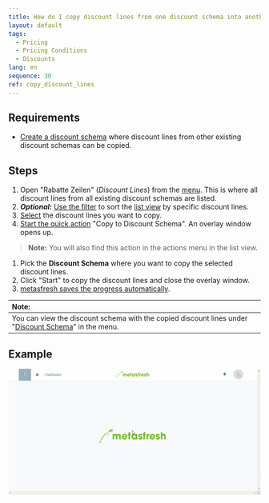 ```yaml
---
title: How do I copy discount lines from one discount schema into another?
layout: default
tags:
  - Pricing
  - Pricing Conditions
  - Discounts
lang: en
sequence: 30
ref: copy_discount_lines
---
```


## Requirements
- [Create a discount schema](Create_discount_schema) where discount lines from other existing discount schemas can be copied.

## Steps
1. Open "Rabatte Zeilen" (*Discount Lines*) from the [menu](Menu). This is where all discount lines from all existing discount schemas are listed.
1. ***Optional:*** [Use the filter](Filtering_function) to sort the [list view](ViewModes) by specific discount lines.
1. [Select](RecordSelection) the discount lines you want to copy.
1. [Start the quick action](StartAction) "Copy to Discount Schema". An overlay window opens up.
 >**Note:** You will also find this action in the actions menu in the list view.

1. Pick the **Discount Schema** where you want to copy the selected discount lines.
1. Click "Start" to copy the discount lines and close the overlay window.
1. [metasfresh saves the progress automatically](Saveindicator).

| **Note:** |
| :--- |
| You can view the discount schema with the copied discount lines under "[Discount Schema](Menu)" in the menu. |

## Example
![](assets/Copy_discount_lines.gif)
